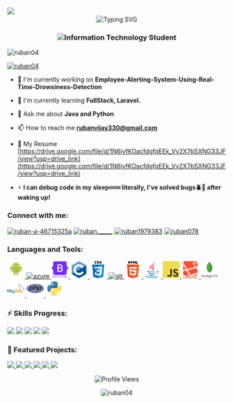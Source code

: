 # <div align="center">
  <img src="https://capsule-render.vercel.app/api?type=waving&color=gradient&customColorList=0,ff00ff,00ff00,ff0000&height=240&section=header&text=Ruban%20A&fontSize=90&animation=fadeIn&fontAlignY=38&desc=Full%20Stack%20Developer%20&descAlignY=58&descAlign=50"/>
</div>
<div align="center">
  <img src="https://readme-typing-svg.herokuapp.com?font=Fira+Code&weight=600&size=40&pause=1000&color=FF00FF&center=true&vCenter=true&width=600&height=100&lines=Full+Stack+Developer;Problem+Solver;Tea+%E2%98%95+%3D+Code+%F0%9F%92%BB;Always+Learning" alt="Typing SVG" />
</div>


<h3 align="center">
  <img src="https://readme-typing-svg.herokuapp.com?font=Fira+Code&weight=500&size=30&color=FF00FF&center=true&vCenter=true&width=600&height=50&lines=Information+Technology+Student&pause=999999" alt="Information Technology Student" />
</h3>

<p align="left"> <img src="https://komarev.com/ghpvc/?username=ruban04&label=Profile%20views&color=0e75b6&style=flat" alt="ruban04" /> </p>

<p align="left"> <a href="https://github.com/ryo-ma/github-profile-trophy"><img src="https://github-profile-trophy.vercel.app/?username=ruban04&theme=tokyonight&no-frame=true&no-bg=true&margin-w=4&row=1" alt="ruban04" /></a> </p>

- 🔭 I'm currently working on **Employee-Alerting-System-Using-Real-Time-Drowsiness-Detection**

- 🌱 I'm currently learning **FullStack, Laravel.**

- 💬 Ask me about **Java and Python**

- 📫 How to reach me **rubanvijay330@gmail.com**

- 📄 My Resume [https://drive.google.com/file/d/1N6iyfKOacfdgfqEEk_Vv2X7bSXNG33JF/view?usp=drive_link](https://drive.google.com/file/d/1N6iyfKOacfdgfqEEk_Vv2X7bSXNG33JF/view?usp=drive_link)
- ⚡ **I can debug code in my sleep💤💤 literally, I've solved bugs🪲🐞 after waking up!**

<h3 align="left">Connect with me:</h3>
<p align="left">
<a href="https://linkedin.com/in/ruban-a-46715325a" target="blank"><img align="center" src="https://raw.githubusercontent.com/rahuldkjain/github-profile-readme-generator/master/src/images/icons/Social/linked-in-alt.svg" alt="ruban-a-46715325a" height="30" width="40" /></a>
<a href="https://instagram.com/ruban.____" target="blank"><img align="center" src="https://raw.githubusercontent.com/rahuldkjain/github-profile-readme-generator/master/src/images/icons/Social/instagram.svg" alt="ruban._____" height="30" width="40" /></a>
<a href="https://twitter.com/ruban1979383" target="blank"><img align="center" src="https://upload.wikimedia.org/wikipedia/commons/5/57/X_logo_2023_%28white%29.png" alt="ruban1979383" height="30" width="30" /></a>
<a href="https://www.hackerrank.com/ruban078" target="blank"><img align="center" src="https://raw.githubusercontent.com/rahuldkjain/github-profile-readme-generator/master/src/images/icons/Social/hackerrank.svg" alt="ruban078" height="30" width="40" /></a>
</p>

<h3 align="left">Languages and Tools:</h3>
<p align="left"> <a href="https://developer.android.com" target="_blank" rel="noreferrer"> <img src="https://raw.githubusercontent.com/devicons/devicon/master/icons/android/android-original-wordmark.svg" alt="android" width="40" height="40"/> </a> <a href="https://azure.microsoft.com/en-in/" target="_blank" rel="noreferrer"> <img src="https://www.vectorlogo.zone/logos/microsoft_azure/microsoft_azure-icon.svg" alt="azure" width="40" height="40"/> </a> <a href="https://getbootstrap.com" target="_blank" rel="noreferrer"> <img src="https://raw.githubusercontent.com/devicons/devicon/master/icons/bootstrap/bootstrap-plain-wordmark.svg" alt="bootstrap" width="40" height="40"/> </a> <a href="https://www.cprogramming.com/" target="_blank" rel="noreferrer"> <img src="https://raw.githubusercontent.com/devicons/devicon/master/icons/c/c-original.svg" alt="c" width="40" height="40"/> </a> <a href="https://www.w3schools.com/css/" target="_blank" rel="noreferrer"> <img src="https://raw.githubusercontent.com/devicons/devicon/master/icons/css3/css3-original-wordmark.svg" alt="css3" width="40" height="40"/> </a> <a href="https://git-scm.com/" target="_blank" rel="noreferrer"> <img src="https://www.vectorlogo.zone/logos/git-scm/git-scm-icon.svg" alt="git" width="40" height="40"/> </a> <a href="https://www.w3.org/html/" target="_blank" rel="noreferrer"> <img src="https://raw.githubusercontent.com/devicons/devicon/master/icons/html5/html5-original-wordmark.svg" alt="html5" width="40" height="40"/> </a> <a href="https://www.java.com" target="_blank" rel="noreferrer"> <img src="https://raw.githubusercontent.com/devicons/devicon/master/icons/java/java-original.svg" alt="java" width="40" height="40"/> </a> <a href="https://developer.mozilla.org/en-US/docs/Web/JavaScript" target="_blank" rel="noreferrer"> <img src="https://raw.githubusercontent.com/devicons/devicon/master/icons/javascript/javascript-original.svg" alt="javascript" width="40" height="40"/> </a> <a href="https://laravel.com/" target="_blank" rel="noreferrer"> <img src="https://raw.githubusercontent.com/devicons/devicon/master/icons/laravel/laravel-plain-wordmark.svg" alt="laravel" width="40" height="40"/> </a> <a href="https://www.mongodb.com/" target="_blank" rel="noreferrer"> <img src="https://raw.githubusercontent.com/devicons/devicon/master/icons/mongodb/mongodb-original-wordmark.svg" alt="mongodb" width="40" height="40"/> </a> <a href="https://www.mysql.com/" target="_blank" rel="noreferrer"> <img src="https://raw.githubusercontent.com/devicons/devicon/master/icons/mysql/mysql-original-wordmark.svg" alt="mysql" width="40" height="40"/> </a> <a href="https://www.php.net" target="_blank" rel="noreferrer"> <img src="https://raw.githubusercontent.com/devicons/devicon/master/icons/php/php-original.svg" alt="php" width="40" height="40"/> </a> <a href="https://www.python.org" target="_blank" rel="noreferrer"> <img src="https://raw.githubusercontent.com/devicons/devicon/master/icons/python/python-original.svg" alt="python" width="40" height="40"/> </a> </p>

<h3 align="left">⚡ Skills Progress:</h3>
<p align="left">
  <img src="https://img.shields.io/badge/Java-Intermediate-FF00FF?style=for-the-badge&logo=java&logoColor=white" />
  <img src="https://img.shields.io/badge/Python-Advanced-FF00FF?style=for-the-badge&logo=python&logoColor=white" />
  <img src="https://img.shields.io/badge/Laravel-Intermediate-FF00FF?style=for-the-badge&logo=laravel&logoColor=white" />
  <img src="https://img.shields.io/badge/JavaScript-Intermediate-FF00FF?style=for-the-badge&logo=javascript&logoColor=white" />
  <img src="https://img.shields.io/badge/MySQL-Intermediate-FF00FF?style=for-the-badge&logo=mysql&logoColor=white" />
</p>

<h3 align="left">🚀 Featured Projects:</h3>
<p align="left">
  <a href="https://github.com/ruban04/Employee-Alerting-System-Using-Real-Time-Drowsiness-Detection">
    <img src="https://github-readme-stats.vercel.app/api/pin/?username=ruban04&repo=Employee-Alerting-System-Using-Real-Time-Drowsiness-Detection&theme=tokyonight&hide_border=true" />
  </a>
  <a href="https://github.com/ruban04/Network-Intrusion-Detection">
    <img src="https://github-readme-stats.vercel.app/api/pin/?username=ruban04&repo=Network-Intrusion-Detection&theme=tokyonight&hide_border=true" />
  </a>
  <a href="https://github.com/ruban04/Laravel">
    <img src="https://github-readme-stats.vercel.app/api/pin/?username=ruban04&repo=Laravel&theme=tokyonight&hide_border=true" />
  </a>
  <a href="https://github.com/ruban04/FACE-FILTER-WEBSITE-USING-JAVASCRIPT">
    <img src="https://github-readme-stats.vercel.app/api/pin/?username=ruban04&repo=FACE-FILTER-WEBSITE-USING-JAVASCRIPT&theme=tokyonight&hide_border=true" />
  </a>
  <a href="https://github.com/ruban04/Lung-cancer-disease-analysis-using-machine-learning-">
    <img src="https://github-readme-stats.vercel.app/api/pin/?username=ruban04&repo=Lung-cancer-disease-analysis-using-machine-learning-&theme=tokyonight&hide_border=true" />
  </a>
  <a href="https://github.com/ruban04/Suitable-tourism-development-system-">
    <img src="https://github-readme-stats.vercel.app/api/pin/?username=ruban04&repo=Suitable-tourism-development-system-&theme=tokyonight&hide_border=true" />
  </a>
</p>




<div align="center">
  <img src="https://komarev.com/ghpvc/?username=ruban04&style=for-the-badge&color=FF00FF" alt="Profile Views" />
</div>

<p align="center">
  <img src="https://github-readme-streak-stats.herokuapp.com/?user=ruban04&theme=tokyonight&hide_border=true" alt="ruban04" />
</p>

